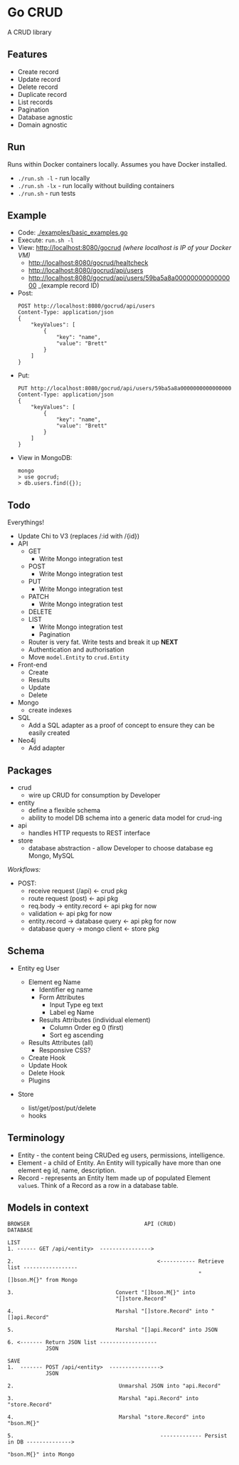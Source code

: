 # Go CRUD

A CRUD library

## Features

- Create record
- Update record
- Delete record
- Duplicate record
- List records
- Pagination
- Database agnostic
- Domain agnostic


## Run

Runs within Docker containers locally.  Assumes you have Docker installed.

* `./run.sh -l` - run locally
* `./run.sh -lx` - run locally without building containers
* `./run.sh` - run tests


## Example

* Code: [./examples/basic_examples.go](./examples/basic_examples.go)
* Execute: `run.sh -l`
* View: [http://localhost:8080/gocrud](http://localhost:8080/gocrud)  _(where localhost is IP of your Docker VM)_
    * [http://localhost:8080/gocrud/healtcheck](http://localhost:8080/gocrud/healthcheck)
    * [http://localhost:8080/gocrud/api/users](http://localhost:8080/gocrud/api/users)
    * [http://localhost:8080/gocrud/api/users/59ba5a8a0000000000000000](http://localhost:8080/gocrud/api/users/59ba5a8a0000000000000000) _(example record ID)
* Post:
    ```
    POST http://localhost:8080/gocrud/api/users
    Content-Type: application/json
    {
    	"keyValues": [
    		{
    			"key": "name",
    			"value": "Brett"
    		}
    	]
    }
    ```
* Put:
    ```
    PUT http://localhost:8080/gocrud/api/users/59ba5a8a0000000000000000
    Content-Type: application/json
    {
    	"keyValues": [
    		{
    			"key": "name",
    			"value": "Brett"
    		}
    	]
    }
    ```    
* View in MongoDB:  
    ```
    mongo
    > use gocrud;
    > db.users.find({});
    ```

## Todo

Everythings!

* Update Chi to V3 (replaces /:id with /{id})
* API
    * GET
        * Write Mongo integration test
    * POST
        * Write Mongo integration test
    * PUT
        * Write Mongo integration test
    * PATCH
        * Write Mongo integration test
    * DELETE
    * LIST
        * Write Mongo integration test
        * Pagination
    * Router is very fat.  Write tests and break it up **NEXT**
    * Authentication and authorisation
    * Move `model.Entity` to `crud.Entity`
* Front-end
    * Create
    * Results
    * Update
    * Delete
* Mongo
    * create indexes
* SQL
    * Add a SQL adapter as a proof of concept to ensure they can be easily created
* Neo4j
    * Add adapter

## Packages

* crud
    * wire up CRUD for consumption by Developer
* entity
    * define a flexible schema
    * ability to model DB schema into a generic data model for crud-ing
* api
    * handles HTTP requests to REST interface
* store
    * database abstraction - allow Developer to choose database eg Mongo, MySQL
    
*Workflows:*

* POST:
    * receive request (/api) <- crud pkg
    * route request (post) <- api pkg 
    * req.body -> entity.record <- api pkg for now
    * validation <- api pkg for now
    * entity.record -> database query <- api pkg for now
    * database query -> mongo client <- store pkg
    



## Schema

- Entity eg User
    - Element eg Name
        - Identifier eg name
        - Form Attributes
            - Input Type eg text
            - Label eg Name
        - Results Attributes (individual element)
            - Column Order eg 0 (first)
            - Sort eg ascending
    - Results Attributes (all)
        - Responsive CSS?
    - Create Hook
    - Update Hook
    - Delete Hook
    - Plugins
    
- Store
    - list/get/post/put/delete
    - hooks


## Terminology

* Entity - the content being CRUDed eg users, permissions, intelligence.
* Element - a child of Entity.  An Entity will typically have more than one element eg id, name, description.
* Record - represents an Entity Item made up of populated Element `value`s. Think of a Record as a row in a database table.


## Models in context
```
BROWSER                                    API (CRUD)                                  DATABASE

LIST
1. ------ GET /api/<entity>  ---------------->
                                            
2.                                             <----------- Retrieve list ----------------- 
                                                            "[]bson.M{}" from Mongo
                                                         
3.                                Convert "[]bson.M{}" into
                                  "[]store.Record"

4.                                Marshal "[]store.Record" into "[]api.Record"

5.                                Marshal "[]api.Record" into JSON
                                                                                                                                       
6. <------- Return JSON list ------------------
            JSON

SAVE
1.  ------- POST /api/<entity>  ---------------->
            JSON 
        
2.                                 Unmarshal JSON into "api.Record"    
        
3.                                 Marshal "api.Record" into "store.Record"
        
4.                                 Marshal "store.Record" into "bson.M{}"
                                   
5.                                              ------------- Persist in DB -------------->
                                                              "bson.M{}" into Mongo
                                                                                                      
```
